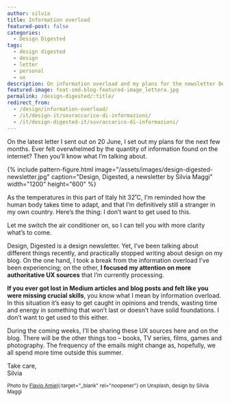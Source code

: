 ```yaml
---
author: silvia
title: Information overload
featured-post: false
categories:
  - Design Digested
tags:
  - design digested
  - design
  - letter
  - personal
  - ux
description: On information overload and my plans for the newsletter Design, Digested.
featured-image: feat-smd-blog-featured-image_lettera.jpg
permalink: /design-digested/:title/
redirect_from:
  - /design/information-overload/
  - /it/design-it/sovraccarico-di-informazioni/
  - /it/design-digested-it/sovraccarico-di-informazioni/
---
```

On the latest letter I sent out on 20 June, I set out my plans for the next few months. Ever felt overwhelmed by the quantity of information found on the internet? Then you’ll know what I’m talking about.

<!--more-->

{% include pattern-figure.html image="/assets/images/design-digested-newsletter.jpg" caption="Design, Digested, a newsletter by Silvia Maggi" width="1200" height="600" %}

As the temperatures in this part of Italy hit 32˚C, I’m reminded how the human body takes time to adapt, and that I’m definitively still a stranger in my own country. Here’s the thing: I don’t want to get used to this.

Let me switch the air conditioner on, so I can tell you with more clarity what’s to come.

Design, Digested is a design newsletter. Yet, I’ve been talking about different things recently, and practically stopped writing about design on my blog. On the one hand, I took a break from the information overload I’ve been experiencing; on the other, **I focused my attention on more authoritative UX sources** that I’m currently processing.

**If you ever got lost in Medium articles and blog posts and felt like you were missing crucial skills**, you know what I mean by information overload. In this situation it’s easy to get caught in opinions and trends, wasting time and energy in something that won’t last or doesn’t have solid foundations. I don’t want to get used to this either.

During the coming weeks, I’ll be sharing these UX sources here and on the blog. There will be the other things too – books, TV series, films, games and photography. The frequency of the emails might change as, hopefully, we all spend more time outside this summer.

Take care,  
Silvia

<small>Photo by [Flavio Amiel](https://unsplash.com/@flavioamiel){:target="_blank" rel="noopener"} on Unsplash, design by Silvia Maggi</small>
